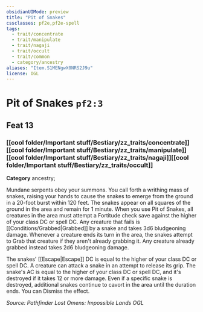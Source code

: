 ```yaml
---
obsidianUIMode: preview
title: "Pit of Snakes"
cssclasses: pf2e,pf2e-spell
tags:
  - trait/concentrate
  - trait/manipulate
  - trait/nagaji
  - trait/occult
  - trait/common
  - category/ancestry
aliases: "Item.S1MENgwX0NRS2J9u"
license: OGL
---
```

# Pit of Snakes `pf2:3`
## Feat 13
### [[cool folder/Important stuff/Bestiary/zz_traits/concentrate]][[cool folder/Important stuff/Bestiary/zz_traits/manipulate]][[cool folder/Important stuff/Bestiary/zz_traits/nagaji]][[cool folder/Important stuff/Bestiary/zz_traits/occult]]

**Category** ancestry; 




Mundane serpents obey your summons. You call forth a writhing mass of snakes, raising your hands to cause the snakes to emerge from the ground in a 20-foot burst within 120 feet. The snakes appear on all squares of the ground in the area and remain for 1 minute. When you use Pit of Snakes, all creatures in the area must attempt a Fortitude check save against the higher of your class DC or spell DC. Any creature that fails is [[Conditions/Grabbed|Grabbed]] by a snake and takes 3d6 bludgeoning damage. Whenever a creature ends its turn in the area, the snakes attempt to Grab that creature if they aren't already grabbing it. Any creature already grabbed instead takes 2d6 bludgeoning damage.

The snakes' [[Escape|Escape]] DC is equal to the higher of your class DC or spell DC. A creature can attack a snake in an attempt to release its grip. The snake's AC is equal to the higher of your class DC or spell DC, and it's destroyed if it takes 12 or more damage. Even if a specific snake is destroyed, additional snakes continue to cavort in the area until the duration ends. You can Dismiss the effect.

*Source: Pathfinder Lost Omens: Impossible Lands*
*OGL*